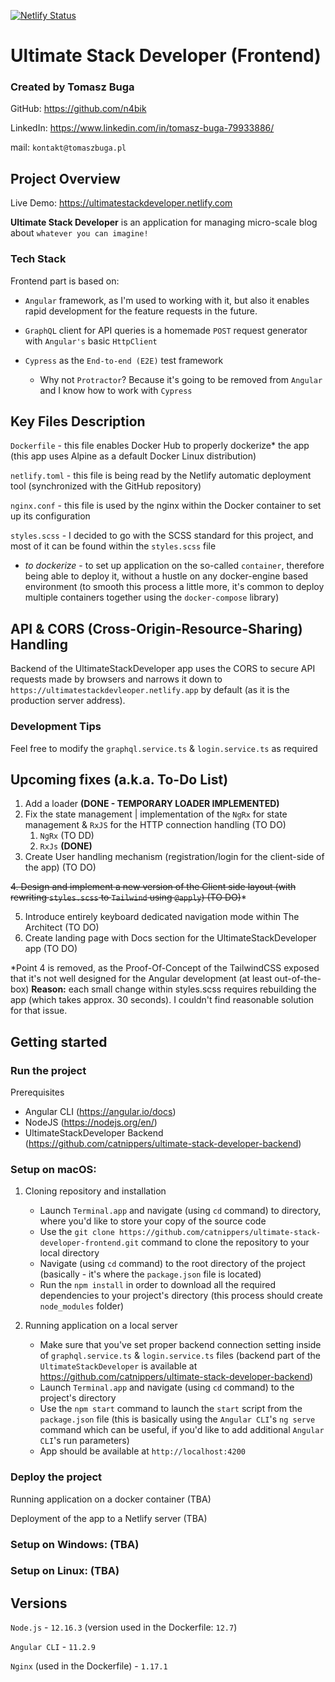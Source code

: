 [![Netlify Status](https://api.netlify.com/api/v1/badges/0526f760-0147-499b-b277-9d3c6b2fd32d/deploy-status)](https://app.netlify.com/sites/ultimatestackdeveloper/deploys)
# Ultimate Stack Developer (Frontend)
### Created by Tomasz Buga

GitHub: https://github.com/n4bik

LinkedIn: https://www.linkedin.com/in/tomasz-buga-79933886/

mail: `kontakt@tomaszbuga.pl`

## Project Overview
Live Demo: https://ultimatestackdeveloper.netlify.com

**Ultimate Stack Developer** is an application for managing micro-scale blog about `whatever you can imagine!`

### Tech Stack
Frontend part is based on:
- `Angular` framework, as I'm used to working with it, but also it
  enables rapid development for the feature requests in the future.

- `GraphQL` client for API queries is a homemade `POST` request generator with `Angular's` basic `HttpClient`

- `Cypress` as the `End-to-end (E2E)` test framework
    - Why not `Protractor`? Because it's going to be removed from `Angular` and I know how to work with `Cypress`

## Key Files Description
`Dockerfile` - this file enables Docker Hub to properly dockerize* the app
(this app uses Alpine as a default Docker Linux distribution)

`netlify.toml` - this file is being read by the Netlify automatic deployment tool
(synchronized with the GitHub repository)

`nginx.conf` - this file is used by the nginx within the Docker container to set up
its configuration

`styles.scss` - I decided to go with the SCSS standard for this project, and most of it
can be found within the `styles.scss` file

* *to dockerize* - to set up application on the so-called `container`, therefore being able to deploy it, without a
  hustle on any docker-engine based environment (to smooth this process a little more, it's common to deploy
  multiple containers together using the `docker-compose` library)

## API & CORS (Cross-Origin-Resource-Sharing) Handling

Backend of the UltimateStackDeveloper app uses the CORS to secure API requests made by browsers and narrows it down
to `https://ultimatestackdevleoper.netlify.app` by default (as it is the production server address).

### Development Tips
Feel free to modify the `graphql.service.ts` & `login.service.ts` as required

## Upcoming fixes (a.k.a. To-Do List)
1. Add a loader **(DONE - TEMPORARY LOADER IMPLEMENTED)**
2. Fix the state management | implementation of the `NgRx` for state
   management & `RxJS` for the HTTP connection handling (TO DO)
    1. `NgRx` (TO DD)
    2. `RxJs` **(DONE)**
3. Create User handling mechanism (registration/login for the client-side of the app) (TO DO)

~~4. Design and implement a new version of the Client side layout (with rewriting `styles.scss` to `Tailwind` using `@apply`) (TO DO)~~*

5. Introduce entirely keyboard dedicated navigation mode within The Architect (TO DO)
6. Create landing page with Docs section for the UltimateStackDeveloper app (TO DO)

*Point 4 is removed, as the Proof-Of-Concept of the TailwindCSS exposed that it's not well designed for the Angular development (at least out-of-the-box) **Reason:** each small change within styles.scss requires rebuilding the app (which takes approx. 30 seconds). I couldn't find reasonable solution for that issue.

## Getting started
### Run the project
Prerequisites
  - Angular CLI (https://angular.io/docs)
  - NodeJS (https://nodejs.org/en/)
  - UltimateStackDeveloper Backend (https://github.com/catnippers/ultimate-stack-developer-backend)

### Setup on macOS:

1. Cloning repository and installation
    - Launch `Terminal.app` and navigate (using `cd` command) to directory, where you'd like to store your copy of the source code
    - Use the `git clone https://github.com/catnippers/ultimate-stack-developer-frontend.git` command to clone the repository to your local directory
    - Navigate (using `cd` command) to the root directory of the project (basically - it's where the `package.json` file is located)
    - Run the `npm install` in order to download all the required dependencies to your project's directory (this process should create `node_modules` folder)

2. Running application on a local server
    - Make sure that you've set proper backend connection setting inside of `graphql.service.ts` & `login.service.ts` files (backend part of the `UltimateStackDeveloper` is available at https://github.com/catnippers/ultimate-stack-developer-backend)
    - Launch `Terminal.app` and navigate (using `cd` command) to the project's directory
    - Use the `npm start` command to launch the `start` script from the `package.json` file (this is basically using the `Angular CLI`'s `ng serve` command which can be useful, if you'd like to add additional `Angular CLI`'s run parameters)
    - App should be available at `http://localhost:4200`

### Deploy the project
Running application on a docker container (TBA)

Deployment of the app to a Netlify server (TBA)

### Setup on Windows: (TBA)
### Setup on Linux: (TBA)
## Versions
`Node.js` - `12.16.3` (version used in the Dockerfile: `12.7`)

`Angular CLI` - `11.2.9`

`Nginx` (used in the Dockerfile) - `1.17.1`



